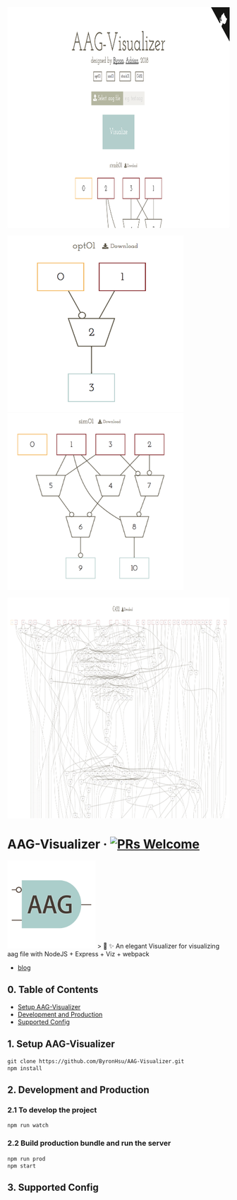 <img src="https://github.com/ByronHsu/AAG-Visualizer/blob/master/src/assets/1.png" width="850" height="500" />
<p float="left">
<img src="https://github.com/ByronHsu/AAG-Visualizer/blob/master/src/assets/3.png" width="400" height="400" /><img src="https://github.com/ByronHsu/AAG-Visualizer/blob/master/src/assets/4.png" width="400" height="400" />
</p>
<img src="https://github.com/ByronHsu/AAG-Visualizer/blob/master/src/assets/2.png" width="850" height="500" />


# AAG-Visualizer &middot; [![PRs Welcome](https://img.shields.io/badge/PRs-welcome-brightgreen.svg?style=flat-square)](http://makeapullrequest.com)
<img src="https://github.com/ByronHsu/AAG-Visualizer/blob/master/logo.png" width="200" height="200" />
> 🎉 ✨ An elegant Visualizer for visualizing aag file with NodeJS + Express + Viz + webpack 

- [blog](https://github.com/ByronHsu/AAG-Visualizer)

## 0. Table of Contents  
- [Setup AAG-Visualizer](#1-setup-boilerplate)
- [Development and Production](#2-development-and-production)
- [Supported Config](#3-supported-config)

## 1. Setup AAG-Visualizer
```
git clone https://github.com/ByronHsu/AAG-Visualizer.git
npm install
```

## 2. Development and Production

### 2.1 To develop the project

```
npm run watch
```

### 2.2 Build production bundle and run the server

```
npm run prod
npm start
```

## 3. Supported Config